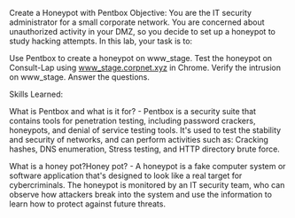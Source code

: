 Create a Honeypot with Pentbox
Objective:
You are the IT security administrator for a small corporate network. You are concerned about unauthorized activity in your DMZ, so you decide to set up a honeypot to study hacking attempts.
In this lab, your task is to:

Use Pentbox to create a honeypot on www_stage.
Test the honeypot on Consult-Lap using www_stage.corpnet.xyz in Chrome.
Verify the intrusion on www_stage.
Answer the questions.

Skills Learned:

What is Pentbox and what is it for? - Pentbox is a security suite that contains tools for penetration testing, including password crackers, honeypots, and denial of service testing tools. It's used to test the stability and security of networks, and can perform activities such as: Cracking hashes, DNS enumeration, Stress testing, and HTTP directory brute force.

What is a honey pot?Honey pot? - A honeypot is a fake computer system or software application that's designed to look like a real target for cybercriminals. The honeypot is monitored by an IT security team, who can observe how attackers break into the system and use the information to learn how to protect against future threats. 
